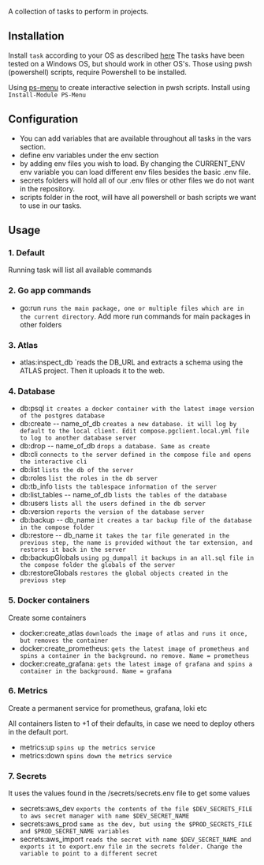 A collection of tasks to perform in projects.

## Installation

Install `task` according to your OS as described [here](https://taskfile.dev/installation/)
The tasks have been tested on a Windows OS, but should work in other OS's. Those using pwsh (powershell) scripts, require Powershell to be installed.

Using [ps-menu](https://github.com/chrisseroka/ps-menu) to create interactive selection in pwsh scripts. Install using `Install-Module PS-Menu`

## Configuration

- You can add variables that are available throughout all tasks in the vars section.
- define env variables under the env section
- by adding env files you wish to load. By changing the CURRENT_ENV env variable you can load different env files besides the basic .env file.
- secrets folders will hold all of our .env files or other files we do not want in the repository.
- scripts folder in the root, will have all powershell or bash scripts we want to use in our tasks.

## Usage

### 1. Default

Running task will list all available commands

### 2. Go app commands

- go:run `runs the main package, one or multiple files which are in the current directory`. Add more run commands for main packages in other folders

### 3. Atlas

- atlas:inspect_db `reads the DB_URL and extracts a schema using the ATLAS project. Then it uploads it to the web.

### 4. Database

- db:psql `it creates a docker container with the latest image version of the postgres database`
- db:create -- name_of_db `creates a new database. it will log by default to the local client. Edit compose.pgclient.local.yml file to log to another database server`
- db:drop -- name_of_db `drops a database. Same as create`
- db:cli `connects to the server defined in the compose file and opens the interactive cli`
- db:list `lists the db of the server`
- db:roles `list the roles in the db server`
- db:tb_info `lists the tablespace information of the server`
- db:list_tables -- name_of_db `lists the tables of the database `
- db:users `lists all the users defined in the db server`
- db:version `reports the version of the database server`
- db:backup -- db_name `it creates a tar backup file of the database in the compose folder`
- db:restore -- db_name `it takes the tar file generated in the previous step, the name is provided without the tar extension, and restores it back in the server`
- db:backupGlobals `using pg_dumpall it backups in an all.sql file in the compose folder the globals of the server`
- db:restoreGlobals `restores the global objects created in the previous step`

### 5. Docker containers

Create some containers

- docker:create_atlas `downloads the image of atlas and runs it once, but removes the container`
- docker:create_prometheus: `gets the latest image of prometheus and spins a container in the background. no remove. Name = prometheus`
- docker:create_grafana: `gets the latest image of grafana and spins a container in the background. Name = grafana `

### 6. Metrics

Create a permanent service for prometheus, grafana, loki etc

All containers listen to +1 of their defaults, in case we need to deploy others in the default port.

- metrics:up `spins up the metrics service`
- metrics:down `spins down the metrics service`

### 7. Secrets

It uses the values found in the /secrets/secrets.env file to get some values


- secrets:aws_dev `exports the contents of the file $DEV_SECRETS_FILE to aws secret manager with name $DEV_SECRET_NAME`
- secrets:aws_prod `same as the dev, but using the $PROD_SECRETS_FILE and $PROD_SECRET_NAME variables`
- secrets:aws_import `reads the secret with name $DEV_SECRET_NAME and exports it to export.env file in the secrets folder. Change the variable to point to a different secret`

